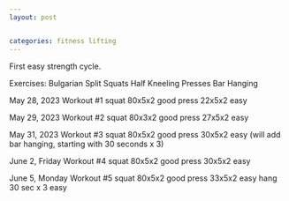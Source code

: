 ```yaml
---
layout: post


categories: fitness lifting
---
```

First easy strength cycle.

Exercises:
Bulgarian Split Squats
Half Kneeling Presses
Bar Hanging

May 28, 2023
Workout #1
squat 80x5x2 good
press 22x5x2 easy

May 29, 2023
Workout #2
squat 80x3x2 good
press 27x5x2 easy

May 31, 2023
Workout #3
squat 80x5x2 good
press 30x5x2 easy
(will add bar hanging, starting with 30 seconds x 3)

June 2, Friday
Workout #4
squat 80x5x2 good
press 30x5x2 easy

June 5, Monday
Workout #5
squat 80x5x2 good
press 33x5x2 easy
hang 30 sec x 3 easy

